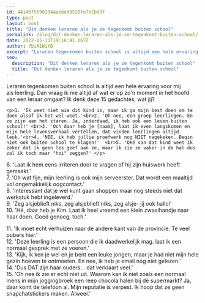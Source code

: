 ```yaml
---
id: 44146f5690204aabbed0520fe7e1bd3f
type: post
layout: post
title: "Dit denken leraren als je ze tegenkomt buiten school"
permalink: /blog/dit-denken-leraren-als-je-ze-tegenkomt-buiten-school/
date: 2022-05-11T19:16:41.067Z
author: 7biA1WiYB
excerpt: "Leraren tegenkomen buiten school is altijd een hele ervaring voor mij als leerling. Dan vraag ik me altijd af wat er op zo'n moment in het hoofd van een leraar omgaat? Ik denk deze 15 gedachtes, wat jij?  "
seo:
  description: "Dit denken leraren als je ze tegenkomt buiten school"
  title: "Dit denken leraren als je ze tegenkomt buiten school"
---
```

Leraren tegenkomen buiten school is altijd een hele ervaring voor mij als leerling. Dan vraag ik me altijd af wat er op zo'n moment in het hoofd van een leraar omgaat? Ik denk deze 15 gedachtes, wat jij?  

    <p>1. 'Ik weet niet wie dit kind is, maar ik ga mijn best doen om te doen alsof ik het wel weet.'<br>2. 'Oh nee, een groep leerlingen. En ze zijn aan het staren. Ja, inderdaad, ik heb ook een leven buiten school!' <br>3. 'Och daar heb je [naam], laat ik even langskomen en mijn hele levensverhaal vertellen, dat vinden leerlingen altijd leuk.'<br>4. 'NEE, ik heb jullie proefwerk nog NIET nagekeken. Begin niet ook buiten school te klagen!'  <br>5. 'Oké van dat kind weet ik zeker dat ik geen les geef aan ze, maar ik zie ze vaker in de hal dus zal ik toch maar "hoi" zeggen?' </p>
<p>6. 'Laat ik hem eens irriteren door te vragen of hij zijn huiswerk heeft gemaakt.'<br>7. 'Oh wat fijn, mijn leerling is ook mijn serveerster. Dat wordt een maaltijd vol ongemakkelijk oogcontact.' <br>8. 'Interessant dat je wel kunt gaan shoppen maar nog steeds niet dat werkstuk hebt ingeleverd.' <br>9. 'Zeg alsjeblieft niks, zeg alsjeblieft niks, zeg alsje- jij ook hallo!'<br>10. 'Hé, daar heb je Kim. Laat ik heel vreemd een klein zwaaihandje naar haar doen. Goed genoeg, toch.' </p>
<p>11. 'Ik moet echt verhuizen naar de andere kant van de provincie. Te veel pubers hier.'<br>12. 'Deze leerling is een persoon die ik daadwerkelijk mag. laat ik een normaal gesprek met ze voeren.' <br>13. 'Kijk, ik ken je wel en je bent een leuke jongen, maar je had niet mijn hele gezin hoeven te ontmoeten. En nee, ik heb je email nog niet gelezen.'<br>14. 'Dus DAT zijn haar ouders... dat verklaart veel.' <br>15. 'Oh nee ik zie er echt niet uit. Waarom kan ik niet zoals een normaal mens in mijn joggingbroek een reep chocola halen bij de supermarkt? Ja, daar komt de telefoon al. Mijn reputatie is verpest. Ik hoop dat ze geen snapchatstickers maken. Alweer.'</p>  
